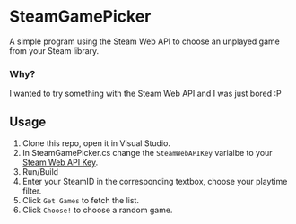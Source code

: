 # SteamGamePicker
A simple program using the Steam Web API to choose an unplayed game from your Steam library.

### Why?
I wanted to try something with the Steam Web API and I was just bored :P

## Usage
1. Clone this repo, open it in Visual Studio.
2. In SteamGamePicker.cs change the `SteamWebAPIKey` varialbe to your [Steam Web API Key](http://steamcommunity.com/dev/registerkey).
3. Run/Build
4. Enter your SteamID in the corresponding textbox, choose your playtime filter.
5. Click `Get Games` to fetch the list.
6. Click `Choose!` to choose a random game.
